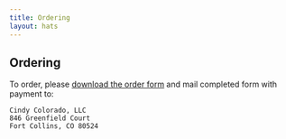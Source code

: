 ```yaml
---
title: Ordering
layout: hats
---
```


## Ordering

To order, please [download the order form](/hats/*orderform.pdf) and mail completed form with payment to:

    Cindy Colorado, LLC
    846 Greenfield Court
    Fort Collins, CO 80524
